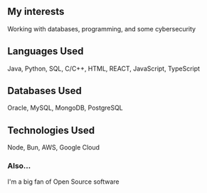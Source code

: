 ## My interests
Working with databases, programming, and some cybersecurity
## Languages Used
Java, Python, SQL, C/C++, HTML, REACT, JavaScript, TypeScript
## Databases Used
Oracle, MySQL, MongoDB, PostgreSQL
## Technologies Used
Node, Bun, AWS, Google Cloud

### Also...
I'm a big fan of Open Source software
